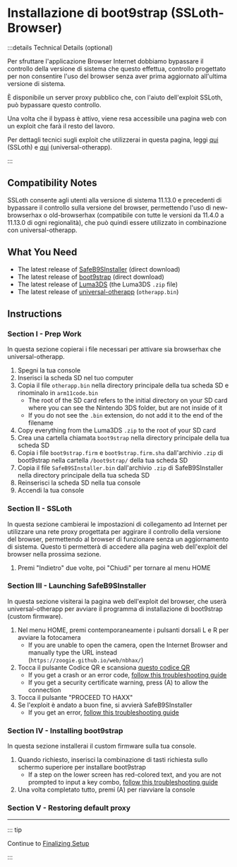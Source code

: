 # Installazione di boot9strap (SSLoth-Browser)

:::details Technical Details (optional)

Per sfruttare l'applicazione Browser Internet dobbiamo bypassare il controllo della versione di sistema che questo effettua, controllo progettato per non consentire l'uso del browser senza aver prima aggiornato all'ultima versione di sistema.

È disponibile un server proxy pubblico che, con l'aiuto dell'exploit SSLoth, può bypassare questo controllo.

Una volta che il bypass è attivo, viene resa accessibile una pagina web con un exploit che farà il resto del lavoro.

Per dettagli tecnici sugli exploit che utilizzerai in questa pagina, leggi [qui](https://github.com/MrNbaYoh/3ds-ssloth) (SSLoth) e [qui](https://github.com/TuxSH/universal-otherapp) (universal-otherapp).

:::

## Compatibility Notes

SSLoth consente agli utenti alla versione di sistema 11.13.0 e precedenti di bypassare il controllo sulla versione del browser, permettendo l'uso di new-browserhax o old-browserhax (compatibile con tutte le versioni da 11.4.0 a 11.13.0 di ogni regionalità), che può quindi essere utilizzato in combinazione con universal-otherapp.

## What You Need

- The latest release of [SafeB9SInstaller](https://github.com/d0k3/SafeB9SInstaller/releases/download/v0.0.7/SafeB9SInstaller-20170605-122940.zip) (direct download)
- The latest release of [boot9strap](https://github.com/SciresM/boot9strap/releases/download/1.4/boot9strap-1.4.zip) (direct download)
- The latest release of [Luma3DS](https://github.com/LumaTeam/Luma3DS/releases/latest) (the Luma3DS `.zip` file)
- The latest release of [universal-otherapp](https://github.com/TuxSH/universal-otherapp/releases/latest) (`otherapp.bin`)

## Instructions

### Section I - Prep Work

In questa sezione copierai i file necessari per attivare sia browserhax che universal-otherapp.

1. Spegni la tua console
2. Inserisci la scheda SD nel tuo computer
3. Copia il file `otherapp.bin` nella directory principale della tua scheda SD e rinominalo in `arm11code.bin`
   - The root of the SD card refers to the initial directory on your SD card where you can see the Nintendo 3DS folder, but are not inside of it
   - If you do not see the `.bin` extension, do not add it to the end of the filename
4. Copy everything from the Luma3DS `.zip` to the root of your SD card
5. Crea una cartella chiamata `boot9strap` nella directory principale della tua scheda SD
6. Copia i file `boot9strap.firm` e `boot9strap.firm.sha` dall'archivio `.zip` di boot9strap nella cartella `/boot9strap/` della tua scheda SD
7. Copia il file `SafeB9SInstaller.bin` dall'archivio `.zip` di SafeB9SInstaller nella directory principale della tua scheda SD
8. Reinserisci la scheda SD nella tua console
9. Accendi la tua console

### Section II - SSLoth

In questa sezione cambierai le impostazioni di collegamento ad Internet per utilizzare una rete proxy progettata per aggirare il controllo della versione del browser, permettendo al browser di funzionare senza un aggiornamento di sistema. Questo ti permetterà di accedere alla pagina web dell'exploit del browser nella prossima sezione.

<!--@include: ./_include/addproxy.md -->

1. Premi "Indietro" due volte, poi "Chiudi" per tornare al menu HOME

### Section III - Launching SafeB9SInstaller

In questa sezione visiterai la pagina web dell'exploit del browser, che userà universal-otherapp per avviare il programma di installazione di boot9strap (custom firmware).

1. Nel menu HOME, premi contemporaneamente i pulsanti dorsali L e R per avviare la fotocamera
   - If you are unable to open the camera, open the Internet Browser and manually type the URL instead (`https://zoogie.github.io/web/nbhax/`)
2. Tocca il pulsante Codice QR e scansiona [questo codice QR](http://api.qrserver.com/v1/create-qr-code/?color=000000\&bgcolor=FFFFFF\&data=https%3A%2F%2Fzoogie.github.io%2Fweb%2Fnbhax\&qzone=1\&margin=0\&size=400x400\&ecc=L)
   - If you get a crash or an error code, [follow this troubleshooting guide](troubleshooting#installing-boot9strap-ssloth-browser)
   - If you get a security certificate warning, press (A) to allow the connection
3. Tocca il pulsante "PROCEED TO HAXX"
4. Se l'exploit è andato a buon fine, si avvierà SafeB9SInstaller
   - If you get an error, [follow this troubleshooting guide](troubleshooting#installing-boot9strap-ssloth-browser)

### Section IV - Installing boot9strap

In questa sezione installerai il custom firmware sulla tua console.

1. Quando richiesto, inserisci la combinazione di tasti richiesta sullo schermo superiore per installare boot9strap
   - If a step on the lower screen has red-colored text, and you are not prompted to input a key combo, [follow this troubleshooting guide](troubleshooting#issues-with-safeb9sinstaller)
2. Una volta completato tutto, premi (A) per riavviare la console

<!--@include: ./_include/configure-luma3ds.md -->

### Section V - Restoring default proxy

<!--@include: ./_include/rmproxy.md -->

<!--@include: ./_include/luma3ds-installed-note.md -->

___

::: tip

Continue to [Finalizing Setup](finalizing-setup)

:::
